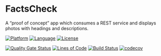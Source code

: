 # FactsCheck
A “proof of concept” app which consumes a REST service and displays photos with headings and descriptions.

[![Platform](http://img.shields.io/badge/platform-ios-blue.svg?style=flat)](https://developer.apple.com/iphone/index.action)
[![Language](http://img.shields.io/badge/language-swift-brightgreen.svg?style=flat)](https://developer.apple.com/swift)
[![License](http://img.shields.io/badge/license-MIT-lightgrey.svg?style=flat)](http://mit-license.org)

[![Quality Gate Status](https://sonarcloud.io/api/project_badges/measure?project=ppraveentr_FactsCheck&metric=alert_status)](https://sonarcloud.io/dashboard?id=ppraveentr_FactsCheck)
[![Lines of Code](https://sonarcloud.io/api/project_badges/measure?project=ppraveentr_FactsCheck&metric=ncloc)](https://sonarcloud.io/dashboard?id=ppraveentr_FactsCheck)
[![Build Status](https://travis-ci.org/ppraveentr/FactsCheck.svg?branch=master)](https://travis-ci.org/ppraveentr/FactsCheck)
[![codecov](https://codecov.io/gh/ppraveentr/FactsCheck/branch/master/graph/badge.svg)](https://codecov.io/gh/ppraveentr/FactsCheck)
